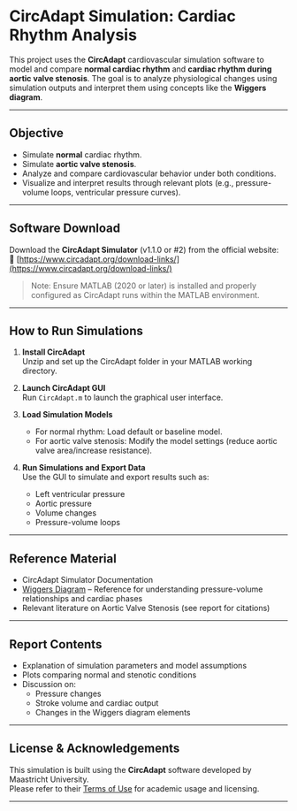 
# CircAdapt Simulation: Cardiac Rhythm Analysis

This project uses the **CircAdapt** cardiovascular simulation software to model and compare **normal cardiac rhythm** and **cardiac rhythm during aortic valve stenosis**. The goal is to analyze physiological changes using simulation outputs and interpret them using concepts like the **Wiggers diagram**.

---

## Objective

- Simulate **normal** cardiac rhythm.
- Simulate **aortic valve stenosis**.
- Analyze and compare cardiovascular behavior under both conditions.
- Visualize and interpret results through relevant plots (e.g., pressure-volume loops, ventricular pressure curves).

---

## Software Download

Download the **CircAdapt Simulator** (v1.1.0 or #2) from the official website:  
🔗 [https://www.circadapt.org/download-links/](https://www.circadapt.org/download-links/)

> Note: Ensure MATLAB (2020 or later) is installed and properly configured as CircAdapt runs within the MATLAB environment.

---

## How to Run Simulations

1. **Install CircAdapt**  
   Unzip and set up the CircAdapt folder in your MATLAB working directory.

2. **Launch CircAdapt GUI**  
   Run `CircAdapt.m` to launch the graphical user interface.

3. **Load Simulation Models**  
   - For normal rhythm: Load default or baseline model.
   - For aortic valve stenosis: Modify the model settings (reduce aortic valve area/increase resistance).

4. **Run Simulations and Export Data**  
   Use the GUI to simulate and export results such as:
   - Left ventricular pressure
   - Aortic pressure
   - Volume changes
   - Pressure-volume loops

---



## Reference Material

- CircAdapt Simulator Documentation  
- [Wiggers Diagram](https://www.cvphysiology.com/Hemodynamics/H016) – Reference for understanding pressure-volume relationships and cardiac phases  
- Relevant literature on Aortic Valve Stenosis (see report for citations)

---

## Report Contents

- Explanation of simulation parameters and model assumptions
- Plots comparing normal and stenotic conditions
- Discussion on:
  - Pressure changes
  - Stroke volume and cardiac output
  - Changes in the Wiggers diagram elements

---

## License & Acknowledgements

This simulation is built using the **CircAdapt** software developed by Maastricht University.  
Please refer to their [Terms of Use](https://www.circadapt.org/) for academic usage and licensing.

---



